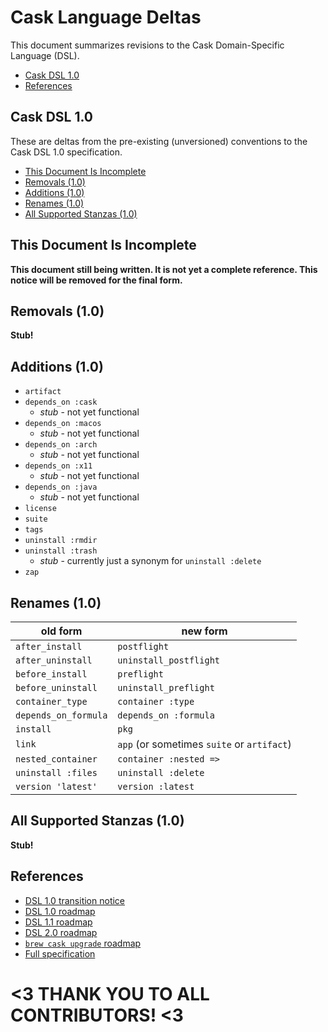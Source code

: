 # Cask Language Deltas

This document summarizes revisions to the Cask Domain-Specific Language (DSL).

 * [Cask DSL 1.0](#cask-dsl-10)
 * [References](#references)


## Cask DSL 1.0

These are deltas from the pre-existing (unversioned) conventions to the
Cask DSL 1.0 specification.

 * [This Document Is Incomplete](#this-document-is-incomplete)
 * [Removals (1.0)](#removals-10)
 * [Additions (1.0)](#additions-10)
 * [Renames (1.0)](#renames-10)
 * [All Supported Stanzas (1.0)](#all-supported-stanzas-10)


## This Document Is Incomplete

**This document still being written.  It is not yet a complete reference.
This notice will be removed for the final form.**


## Removals (1.0)

**Stub!**


## Additions (1.0)

 * `artifact`
 * `depends_on :cask`
   * *stub* - not yet functional
 * `depends_on :macos`
   * *stub* - not yet functional
 * `depends_on :arch`
   * *stub* - not yet functional
 * `depends_on :x11`
   * *stub* - not yet functional
 * `depends_on :java`
   * *stub* - not yet functional
 * `license`
 * `suite`
 * `tags`
 * `uninstall :rmdir`
 * `uninstall :trash`
   * *stub* - currently just a synonym for `uninstall :delete`
 * `zap`


## Renames (1.0)

| old form              | new form
| --------------------- |----------------
| `after_install`       | `postflight`
| `after_uninstall`     | `uninstall_postflight`
| `before_install`      | `preflight`
| `before_uninstall`    | `uninstall_preflight`
| `container_type`      | `container :type`
| `depends_on_formula`  | `depends_on :formula`
| `install`             | `pkg`
| `link`                | `app` (or sometimes `suite` or `artifact`)
| `nested_container`    | `container :nested =>`
| `uninstall :files`    | `uninstall :delete`
| `version 'latest'`    | `version :latest`


## All Supported Stanzas (1.0)

**Stub!**


## References

 * [DSL 1.0 transition notice](https://github.com/caskroom/homebrew-cask/issues/5890)
 * [DSL 1.0 roadmap](https://github.com/caskroom/homebrew-cask/issues/4688)
 * [DSL 1.1 roadmap](https://github.com/caskroom/homebrew-cask/issues/5586)
 * [DSL 2.0 roadmap](https://github.com/caskroom/homebrew-cask/issues/5592)
 * [`brew cask upgrade` roadmap](https://github.com/caskroom/homebrew-cask/issues/4678)
 * [Full specification](CASK_LANGUAGE_REFERENCE.md)

# <3 THANK YOU TO ALL CONTRIBUTORS! <3
